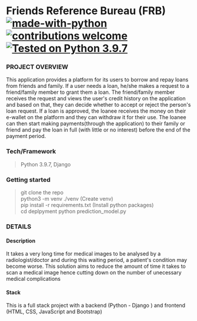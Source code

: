 # Friends Reference Bureau (FRB) [![made-with-python](https://img.shields.io/badge/Made%20with-Python-1f425f.svg)](https://www.python.org/) [![contributions welcome](https://img.shields.io/static/v1.svg?label=Contributions&message=Welcome&color=0059b3&style=flat-square)](https://github.com/aqila-ai/pesa-mtaani/develop/README.md)&nbsp; [![Tested on Python 3.9.7](https://img.shields.io/badge/Tested%20-Python%203.7-blue.svg?logo=python&style=flat-square)]( https://www.python.org/downloads) &nbsp;

### PROJECT OVERVIEW  
This application provides a platform for its users to borrow and repay loans from friends and family. If a user needs a loan, he/she makes a request to a friend/family member to grant them a loan. The friend/family member receives the request and views the user's credit history on the application and based on that, they can decide whether to accept or reject the person's loan request. If a loan is approved, the loanee receives the money on their e-wallet on the platform and they can withdraw it for their use. The loanee can then start making payments(through the application) to their family or friend and pay the loan in full (with little or no interest) before the end of the payment period.


 
### Tech/Framework
> Python 3.9.7, Django  
### Getting started 
> git clone the repo  
> python3 -m venv ./venv  (Create venv)  
> pip install -r requirements.txt (Install python packages)  
> cd deplpyment
> python prediction_model.py



### DETAILS
#### Description
It takes a very long time for medical images to be analysed by a radiologist/doctor and during this waiting period, a patient's condition may become worse. This solution aims to reduce the amount of time it takes to scan a medical image hence cutting down on the number of unecessary medical complications 

#### Stack
This is a full stack project with a backend (Python - Django ) and frontend (HTML, CSS, JavaScript and Bootstrap)

